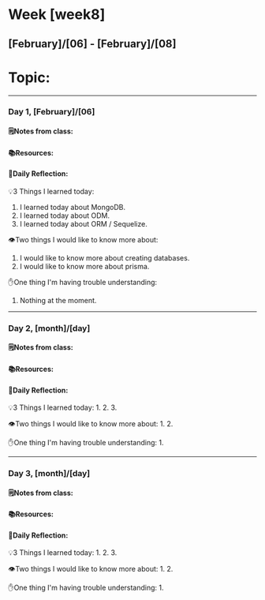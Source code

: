 # Week [week8]
## [February]/[06] - [February]/[08]

# Topic:

___

### Day 1, [February]/[06]

#### 🗒️Notes from class:

#### 📚Resources:


#### 💭Daily Reflection:

💡3 Things I learned today:
1. I learned today about MongoDB.
2. I learned today about ODM.
3. I learned today about ORM / Sequelize.

👁️Two things I would like to know more about:
1. I would like to know more about creating databases.
2. I would like to know more about prisma.

✋One thing I'm having trouble understanding:
1. Nothing at the moment.


___

### Day 2, [month]/[day] 

#### 🗒️Notes from class:

#### 📚Resources:


#### 💭Daily Reflection:

💡3 Things I learned today:
1. 
2. 
3. 

👁️Two things I would like to know more about:
1. 
2. 

✋One thing I'm having trouble understanding:
1. 

___

### Day 3, [month]/[day]
#### 🗒️Notes from class:

#### 📚Resources:


#### 💭Daily Reflection:

💡3 Things I learned today:
1. 
2. 
3. 

👁️Two things I would like to know more about:
1. 
2. 

✋One thing I'm having trouble understanding:
1. 
 

